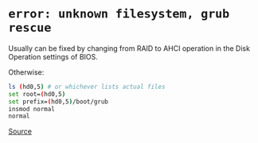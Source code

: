 # `error: unknown filesystem, grub rescue`

Usually can be fixed by changing from RAID to AHCI operation in the Disk Operation settings of BIOS.

Otherwise:
```bash
ls (hd0,5) # or whichever lists actual files
set root=(hd0,5)
set prefix=(hd0,5)/boot/grub
insmod normal
normal
```

[Source](https://askubuntu.com/questions/142300/how-to-fix-error-unknown-filesystem-grub-rescue)

